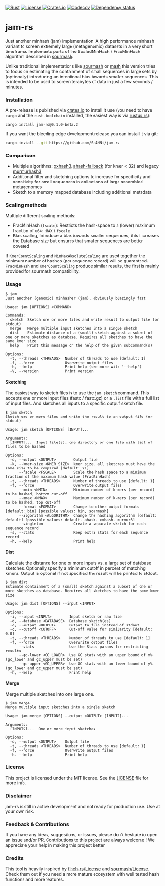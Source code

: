 [![Rust](https://img.shields.io/badge/built_with-Rust-dca282.svg)](https://www.rust-lang.org/)
[![License](https://img.shields.io/badge/License-MIT-brightgreen.svg)](https://github.com/St4NNi/jam-rs/blob/main/LICENSE)
[![Crates.io](https://img.shields.io/crates/v/jam-rs.svg)](https://crates.io/crates/jam-rs)
[![Codecov](https://codecov.io/github/St4NNi/jam-rs/coverage.svg?branch=main)](https://codecov.io/gh/St4NNi/jam-rs)
[![Dependency status](https://deps.rs/repo/github/St4NNi/jam-rs/status.svg)](https://deps.rs/repo/github/St4NNi/jam-rs)
# jam-rs

Just another minhash (jam) implementation. A high performance minhash variant to screen extremely large (metagenomic) datasets in a very short timeframe.
Implements parts of the ScaledMinHash / FracMinHash algorithm described in [sourmash](https://joss.theoj.org/papers/10.21105/joss.00027).

Unlike traditional implementations like [sourmash](https://joss.theoj.org/papers/10.21105/joss.00027) or [mash](https://doi.org/10.1186/s13059-016-0997-x) this version tries to focus on estimating the containment of small sequences in large sets by (optionally) introducing an intentional bias towards smaller sequences. This is intended to be used to screen terabytes of data in just a few seconds / minutes.

### Installation

A pre-release is published via [crates.io](https://crates.io/) to install it use (you need to have `cargo` and the `rust-toolchain` installed, the easiest way is via [rustup.rs](https://rustup.rs/)):

```bash
cargo install jam-rs@0.1.0-beta.2
```

If you want the bleeding edge development release you can install it via git:

```bash
cargo install --git https://github.com/St4NNi/jam-rs
```

### Comparison

- Multiple algorithms: [xxhash3](https://github.com/DoumanAsh/xxhash-rust), [ahash-fallback](https://github.com/tkaitchuck/aHash/wiki/AHash-fallback-algorithm) (for kmer < 32) and legacy [murmurhash3](https://github.com/mhallin/murmurhash3-rs)
- Additional filter and sketching options to increase for specificity and sensitivity for small sequences in collections of large assembled metagenomes
- Sketch to a memory mapped database including additional metadata

### Scaling methods

Multiple different scaling methods:
  - FracMinHash (`fscale`): Restricts the hash-space to a (lower) maximum fraction of `u64::MAX` / `fscale`
  - Bias scaling, introduce a bias towards smaller sequences, this increases the Database size but ensures that smaller sequences are better covered

If `KmerCountScaling` and `MinMaxAbsoluteScaling` are used together the minimum number of hashes (per sequence record) will be guaranteed. `FracMinHash` and `KmerCountScaling` produce similar results, the first is mainly provided for sourmash compatibility.

### Usage

```console
$ jam
Just another (genomic) minhasher (jam), obviously blazingly fast

Usage: jam [OPTIONS] <COMMAND>

Commands:
  sketch  Sketch one or more files and write result to output file (or stdout)
  merge   Merge multiple input sketches into a single sketch
  dist    Estimate distance of a (small) sketch against a subset of one or more sketches as database. Requires all sketches to have the same kmer size
  help    Print this message or the help of the given subcommand(s)

Options:
  -t, --threads <THREADS>  Number of threads to use [default: 1]
  -f, --force              Overwrite output files
  -h, --help               Print help (see more with '--help')
  -V, --version            Print version
```

#### Sketching

The easiest way to sketch files is to use the `jam sketch` command. This accepts one or more input files (fastx / fastx.gz) or a `.list` file with a full list of input files. And sketches all inputs to a specific outpuf sketch file.

```console
$ jam sketch
Sketch one or more files and write the result to an output file (or stdout)

Usage: jam sketch [OPTIONS] [INPUT]...

Arguments:
  [INPUT]...  Input file(s), one directory or one file with list of files to be hashed

Options:
  -o, --output <OUTPUT>        Output file
  -k, --kmer-size <KMER_SIZE>  kmer size, all sketches must have the same size to be compared [default: 21]
      --fscale <FSCALE>        Scale the hash space to a minimum fraction of the maximum hash value (FracMinHash)
  -t, --threads <THREADS>      Number of threads to use [default: 1]
  -f, --force                  Overwrite output files
      --nmin <NMIN>            Minimum number of k-mers (per record) to be hashed, bottom cut-off
      --nmax <NMAX>            Maximum number of k-mers (per record) to be hashed, top cut-off
      --format <FORMAT>        Change to other output formats [default: bin] [possible values: bin, sourmash]
      --algorithm <ALGORITHM>  Change the hashing algorithm [default: default] [possible values: default, ahash, xxhash, murmur3]
      --singleton              Create a separate sketch for each sequence record
  -s, --stats                  Keep extra stats for each sequence record
  -h, --help                   Print help
```

#### Dist

Calculate the distance for one or more inputs vs. a large set of database sketches. Optionally specify a minimum cutoff in percent of matching kmers. Output is optional if not specified the result will be printed to stdout.

```console
$ jam dist
Estimate containment of a (small) sketch against a subset of one or more sketches as database. Requires all sketches to have the same kmer size

Usage: jam dist [OPTIONS] --input <INPUT>

Options:
  -i, --input <INPUT>        Input sketch or raw file
  -d, --database <DATABASE>  Database sketch(es)
  -o, --output <OUTPUT>      Output to file instead of stdout
  -c, --cutoff <CUTOFF>      Cut-off value for similarity [default: 0.0]
  -t, --threads <THREADS>    Number of threads to use [default: 1]
  -f, --force                Overwrite output files
      --stats                Use the Stats params for restricting results
      --gc-lower <GC_LOWER>  Use GC stats with an upper bound of x% (gc_lower and gc_upper must be set)
      --gc-upper <GC_UPPER>  Use GC stats with an lower bound of y% (gc_lower and gc_upper must be set)
  -h, --help                 Print help
```


#### Merge

Merge multiple sketches into one large one.

```console
$ jam merge
Merge multiple input sketches into a single sketch

Usage: jam merge [OPTIONS] --output <OUTPUT> [INPUTS]...

Arguments:
  [INPUTS]...  One or more input sketches

Options:
  -o, --output <OUTPUT>    Output file
  -t, --threads <THREADS>  Number of threads to use [default: 1]
  -f, --force              Overwrite output files
  -h, --help               Print help
```

### License

This project is licensed under the MIT license. See the [LICENSE](LICENSE) file for more info.

### Disclaimer

jam-rs is still in active development and not ready for production use. Use at your own risk.

### Feedback & Contributions

If you have any ideas, suggestions, or issues, please don't hesitate to open an issue and/or PR. Contributions to this project are always welcome ! We appreciate your help in making this project better 

### Credits

This tool is heavily inspired by [finch-rs](https://github.com/onecodex/finch-rs)/[License](https://github.com/onecodex/finch-rs/blob/master/LICENSE.txt) and [sourmash](https://github.com/sourmash-bio/sourmash)/[License](https://github.com/sourmash-bio/sourmash/blob/latest/LICENSE). Check them out if you need a more mature ecosystem with well tested hash functions and more features.
